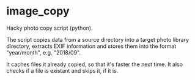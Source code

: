 # image_copy

Hacky photo copy script (python).

The script copies data from a source directory into a target photo library directory, extracts EXIF information and
stores them into the format "year/month", e.g. "2018/09".

It caches files it already copied, so that it's faster the next time. It also checks if a file is existant and skips it, if it is.


